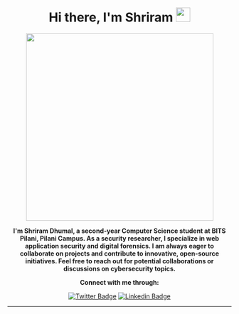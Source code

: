 <h1 align="center">Hi there, I'm <aef="https://twitter.com/0x1622" target="_blank">Shriram</a> <img
src="https://media2.giphy.com/media/iGYHARMv4DVk5d1Fh9/giphy.gif?cid=790b7611d073342720951ca87491de93451b68b7714db5e5&rid=giphy.gif&ct=g" height="32" /></h1> 
<div align="center">
  <img src="https://media1.giphy.com/media/LmNwrBhejkK9EFP504/giphy.gif?cid=790b7611512832e4d0e7520c79617a3ca003d663beb98bae&rid=giphy.gif&ct=g" height="421">
  <div align="center">
  <p><b>I'm Shriram Dhumal, a second-year Computer Science student at BITS Pilani, Pilani Campus. As a security researcher, I specialize in web application security and digital forensics. I am always eager to collaborate on projects and contribute to innovative, open-source initiatives. Feel free to reach out for potential collaborations or discussions on cybersecurity topics.</p></b>
  
  <p><b>Connect with me through:</b></p>
  
[![Twitter Badge](https://img.shields.io/badge/-Shriram-black?style=flat-square&logo=x&logoColor=white&link=https://twitter.com/0x1622)](https://twitter.com/0x1622)
[![Linkedin Badge](https://img.shields.io/badge/-Shriram-blue?style=flat-square&logo=Linkedin&logoColor=white&link=https://www.linkedin.com/in/shriramdhumal/)](https://www.linkedin.com/in/shriramdhumal/)



<hr>

       

<br><br>
  

